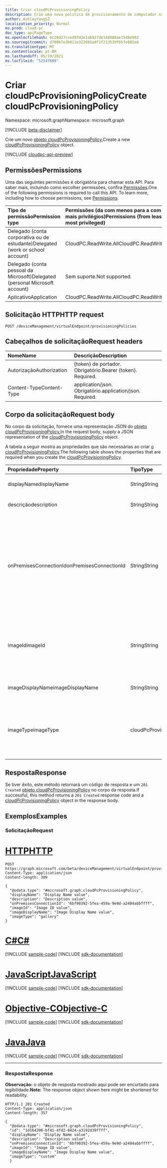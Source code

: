 ```yaml
---
title: Criar cloudPcProvisioningPolicy
description: Crie uma nova política de provisionamento de computador na nuvem.
author: AshleyYangSZ
localization_priority: Normal
ms.prod: cloud-pc
doc_type: apiPageType
ms.openlocfilehash: 6c28d27cced97d2e1ab927de14d888ae15d8e902
ms.sourcegitcommit: d700b7e3b411e3226b5adf1f213539f05fe802e8
ms.translationtype: MT
ms.contentlocale: pt-BR
ms.lasthandoff: 05/19/2021
ms.locfileid: "52547608"
---
```

# <a name="create-cloudpcprovisioningpolicy"></a><span data-ttu-id="edbab-103">Criar cloudPcProvisioningPolicy</span><span class="sxs-lookup"><span data-stu-id="edbab-103">Create cloudPcProvisioningPolicy</span></span>

<span data-ttu-id="edbab-104">Namespace: microsoft.graph</span><span class="sxs-lookup"><span data-stu-id="edbab-104">Namespace: microsoft.graph</span></span>

[!INCLUDE [beta-disclaimer](../../includes/beta-disclaimer.md)]

<span data-ttu-id="edbab-105">Crie um novo [objeto cloudPcProvisioningPolicy.](../resources/cloudpcprovisioningpolicy.md)</span><span class="sxs-lookup"><span data-stu-id="edbab-105">Create a new [cloudPcProvisioningPolicy](../resources/cloudpcprovisioningpolicy.md) object.</span></span>

[!INCLUDE [cloudpc-api-preview](../../includes/cloudpc-api-preview.md)]

## <a name="permissions"></a><span data-ttu-id="edbab-106">Permissões</span><span class="sxs-lookup"><span data-stu-id="edbab-106">Permissions</span></span>

<span data-ttu-id="edbab-p101">Uma das seguintes permissões é obrigatória para chamar esta API. Para saber mais, incluindo como escolher permissões, confira [Permissões](/graph/permissions-reference).</span><span class="sxs-lookup"><span data-stu-id="edbab-p101">One of the following permissions is required to call this API. To learn more, including how to choose permissions, see [Permissions](/graph/permissions-reference).</span></span>

|<span data-ttu-id="edbab-109">Tipo de permissão</span><span class="sxs-lookup"><span data-stu-id="edbab-109">Permission type</span></span>|<span data-ttu-id="edbab-110">Permissões (da com menos para a com mais privilégios)</span><span class="sxs-lookup"><span data-stu-id="edbab-110">Permissions (from least to most privileged)</span></span>|
|:---|:---|
|<span data-ttu-id="edbab-111">Delegado (conta corporativa ou de estudante)</span><span class="sxs-lookup"><span data-stu-id="edbab-111">Delegated (work or school account)</span></span>|<span data-ttu-id="edbab-112">CloudPC.ReadWrite.All</span><span class="sxs-lookup"><span data-stu-id="edbab-112">CloudPC.ReadWrite.All</span></span>|
|<span data-ttu-id="edbab-113">Delegado (conta pessoal da Microsoft)</span><span class="sxs-lookup"><span data-stu-id="edbab-113">Delegated (personal Microsoft account)</span></span>|<span data-ttu-id="edbab-114">Sem suporte.</span><span class="sxs-lookup"><span data-stu-id="edbab-114">Not supported.</span></span>|
|<span data-ttu-id="edbab-115">Aplicativo</span><span class="sxs-lookup"><span data-stu-id="edbab-115">Application</span></span>|<span data-ttu-id="edbab-116">CloudPC.ReadWrite.All</span><span class="sxs-lookup"><span data-stu-id="edbab-116">CloudPC.ReadWrite.All</span></span>|

## <a name="http-request"></a><span data-ttu-id="edbab-117">Solicitação HTTP</span><span class="sxs-lookup"><span data-stu-id="edbab-117">HTTP request</span></span>

<!-- {
  "blockType": "ignored"
}
-->

``` http
POST /deviceManagement/virtualEndpoint/provisioningPolicies
```

## <a name="request-headers"></a><span data-ttu-id="edbab-118">Cabeçalhos de solicitação</span><span class="sxs-lookup"><span data-stu-id="edbab-118">Request headers</span></span>

| <span data-ttu-id="edbab-119">Nome</span><span class="sxs-lookup"><span data-stu-id="edbab-119">Name</span></span>          | <span data-ttu-id="edbab-120">Descrição</span><span class="sxs-lookup"><span data-stu-id="edbab-120">Description</span></span>                |
| :------------ | :------------------------  |
| <span data-ttu-id="edbab-121">Autorização</span><span class="sxs-lookup"><span data-stu-id="edbab-121">Authorization</span></span> | <span data-ttu-id="edbab-p102">{token} de portador. Obrigatório.</span><span class="sxs-lookup"><span data-stu-id="edbab-p102">Bearer {token}. Required.</span></span>  |
| <span data-ttu-id="edbab-124">Content-Type</span><span class="sxs-lookup"><span data-stu-id="edbab-124">Content-Type</span></span>  | <span data-ttu-id="edbab-p103">application/json. Obrigatório.</span><span class="sxs-lookup"><span data-stu-id="edbab-p103">application/json. Required.</span></span>|

## <a name="request-body"></a><span data-ttu-id="edbab-127">Corpo da solicitação</span><span class="sxs-lookup"><span data-stu-id="edbab-127">Request body</span></span>

<span data-ttu-id="edbab-128">No corpo da solicitação, fornece uma representação JSON do [objeto cloudPcProvisioningPolicy.](../resources/cloudpcprovisioningpolicy.md)</span><span class="sxs-lookup"><span data-stu-id="edbab-128">In the request body, supply a JSON representation of the [cloudPcProvisioningPolicy](../resources/cloudpcprovisioningpolicy.md) object.</span></span>

<span data-ttu-id="edbab-129">A tabela a seguir mostra as propriedades que são necessárias ao criar [o cloudPcProvisioningPolicy](../resources/cloudpcprovisioningpolicy.md).</span><span class="sxs-lookup"><span data-stu-id="edbab-129">The following table shows the properties that are required when you create the [cloudPcProvisioningPolicy](../resources/cloudpcprovisioningpolicy.md).</span></span>

|<span data-ttu-id="edbab-130">Propriedade</span><span class="sxs-lookup"><span data-stu-id="edbab-130">Property</span></span>|<span data-ttu-id="edbab-131">Tipo</span><span class="sxs-lookup"><span data-stu-id="edbab-131">Type</span></span>|<span data-ttu-id="edbab-132">Descrição</span><span class="sxs-lookup"><span data-stu-id="edbab-132">Description</span></span>|
|:---|:---|:---|
|<span data-ttu-id="edbab-133">displayName</span><span class="sxs-lookup"><span data-stu-id="edbab-133">displayName</span></span>|<span data-ttu-id="edbab-134">String</span><span class="sxs-lookup"><span data-stu-id="edbab-134">String</span></span>|<span data-ttu-id="edbab-135">O nome de exibição da política de provisionamento.</span><span class="sxs-lookup"><span data-stu-id="edbab-135">The display name for the provisioning policy.</span></span>|
|<span data-ttu-id="edbab-136">descrição</span><span class="sxs-lookup"><span data-stu-id="edbab-136">description</span></span>|<span data-ttu-id="edbab-137">String</span><span class="sxs-lookup"><span data-stu-id="edbab-137">String</span></span>|<span data-ttu-id="edbab-138">A descrição da política de provisionamento.</span><span class="sxs-lookup"><span data-stu-id="edbab-138">The provisioning policy description.</span></span>|
|<span data-ttu-id="edbab-139">onPremisesConnectionId</span><span class="sxs-lookup"><span data-stu-id="edbab-139">onPremisesConnectionId</span></span>|<span data-ttu-id="edbab-140">String</span><span class="sxs-lookup"><span data-stu-id="edbab-140">String</span></span>|<span data-ttu-id="edbab-141">A ID do cloudPcOnPremisesConnection.</span><span class="sxs-lookup"><span data-stu-id="edbab-141">The ID of the cloudPcOnPremisesConnection.</span></span> <span data-ttu-id="edbab-142">Para garantir que os computadores de nuvem tenham conectividade de rede e que eles participem do domínio, escolha uma conexão com uma rede virtual validada pelo serviço de computador na nuvem.</span><span class="sxs-lookup"><span data-stu-id="edbab-142">To ensure that cloud PCs have network connectivity and that they domain join, choose a connection with a virtual network that’s validated by the cloud PC service.</span></span>|
|<span data-ttu-id="edbab-143">imageId</span><span class="sxs-lookup"><span data-stu-id="edbab-143">imageId</span></span>|<span data-ttu-id="edbab-144">String</span><span class="sxs-lookup"><span data-stu-id="edbab-144">String</span></span>|<span data-ttu-id="edbab-145">A ID da imagem do sistema operacional que você deseja provisionar em PCs de nuvem.</span><span class="sxs-lookup"><span data-stu-id="edbab-145">The ID of the OS image you want to provision on cloud PCs.</span></span> <span data-ttu-id="edbab-146">O formato de uma imagem de tipo de galeria é: {publisher_offer_sku}.</span><span class="sxs-lookup"><span data-stu-id="edbab-146">The format for a gallery type image is: {publisher_offer_sku}.</span></span>|
|<span data-ttu-id="edbab-147">imageDisplayName</span><span class="sxs-lookup"><span data-stu-id="edbab-147">imageDisplayName</span></span>|<span data-ttu-id="edbab-148">String</span><span class="sxs-lookup"><span data-stu-id="edbab-148">String</span></span>|<span data-ttu-id="edbab-149">O nome de exibição da imagem do sistema operacional que você está provisionando.</span><span class="sxs-lookup"><span data-stu-id="edbab-149">The display name for the OS image you’re provisioning.</span></span>|
|<span data-ttu-id="edbab-150">imageType</span><span class="sxs-lookup"><span data-stu-id="edbab-150">imageType</span></span>|<span data-ttu-id="edbab-151">cloudPcProvisioningPolicyImageType</span><span class="sxs-lookup"><span data-stu-id="edbab-151">cloudPcProvisioningPolicyImageType</span></span>|<span data-ttu-id="edbab-152">O tipo de imagem do sistema operacional (personalizado ou galeria) que você deseja provisionar em PCs de nuvem.</span><span class="sxs-lookup"><span data-stu-id="edbab-152">The type of OS image (custom or gallery) you want to provision on cloud PCs.</span></span> <span data-ttu-id="edbab-153">Os valores possíveis são: `gallery` e `custom`.</span><span class="sxs-lookup"><span data-stu-id="edbab-153">Possible values are: `gallery`, `custom`.</span></span>|

## <a name="response"></a><span data-ttu-id="edbab-154">Resposta</span><span class="sxs-lookup"><span data-stu-id="edbab-154">Response</span></span>

<span data-ttu-id="edbab-155">Se tiver êxito, este método retornará um código de resposta e um `201 Created` [objeto cloudPcProvisioningPolicy](../resources/cloudpcprovisioningpolicy.md) no corpo da resposta.</span><span class="sxs-lookup"><span data-stu-id="edbab-155">If successful, this method returns a `201 Created` response code and a [cloudPcProvisioningPolicy](../resources/cloudpcprovisioningpolicy.md) object in the response body.</span></span>

## <a name="examples"></a><span data-ttu-id="edbab-156">Exemplos</span><span class="sxs-lookup"><span data-stu-id="edbab-156">Examples</span></span>

### <a name="request"></a><span data-ttu-id="edbab-157">Solicitação</span><span class="sxs-lookup"><span data-stu-id="edbab-157">Request</span></span>


# <a name="http"></a>[<span data-ttu-id="edbab-158">HTTP</span><span class="sxs-lookup"><span data-stu-id="edbab-158">HTTP</span></span>](#tab/http)
<!-- {
  "blockType": "request",
  "name": "create_cloudpcprovisioningpolicy_from_cloudpcprovisioningpolicy"
}
-->

``` http
POST https://graph.microsoft.com/beta/deviceManagement/virtualEndpoint/provisioningPolicies
Content-Type: application/json
Content-length: 309

{
  "@odata.type": "#microsoft.graph.cloudPcProvisioningPolicy",
  "displayName": "Display Name value",
  "description": "Description value",
  "onPremisesConnectionId": "6bf90392-5fea-459a-9e9d-a2484abbffff",
  "imageId": "Image ID value",
  "imageDisplayName": "Image Display Name value",
  "imageType": "gallery"
}
```
# <a name="c"></a>[<span data-ttu-id="edbab-159">C#</span><span class="sxs-lookup"><span data-stu-id="edbab-159">C#</span></span>](#tab/csharp)
[!INCLUDE [sample-code](../includes/snippets/csharp/create-cloudpcprovisioningpolicy-from-cloudpcprovisioningpolicy-csharp-snippets.md)]
[!INCLUDE [sdk-documentation](../includes/snippets/snippets-sdk-documentation-link.md)]

# <a name="javascript"></a>[<span data-ttu-id="edbab-160">JavaScript</span><span class="sxs-lookup"><span data-stu-id="edbab-160">JavaScript</span></span>](#tab/javascript)
[!INCLUDE [sample-code](../includes/snippets/javascript/create-cloudpcprovisioningpolicy-from-cloudpcprovisioningpolicy-javascript-snippets.md)]
[!INCLUDE [sdk-documentation](../includes/snippets/snippets-sdk-documentation-link.md)]

# <a name="objective-c"></a>[<span data-ttu-id="edbab-161">Objective-C</span><span class="sxs-lookup"><span data-stu-id="edbab-161">Objective-C</span></span>](#tab/objc)
[!INCLUDE [sample-code](../includes/snippets/objc/create-cloudpcprovisioningpolicy-from-cloudpcprovisioningpolicy-objc-snippets.md)]
[!INCLUDE [sdk-documentation](../includes/snippets/snippets-sdk-documentation-link.md)]

# <a name="java"></a>[<span data-ttu-id="edbab-162">Java</span><span class="sxs-lookup"><span data-stu-id="edbab-162">Java</span></span>](#tab/java)
[!INCLUDE [sample-code](../includes/snippets/java/create-cloudpcprovisioningpolicy-from-cloudpcprovisioningpolicy-java-snippets.md)]
[!INCLUDE [sdk-documentation](../includes/snippets/snippets-sdk-documentation-link.md)]

---


### <a name="response"></a><span data-ttu-id="edbab-163">Resposta</span><span class="sxs-lookup"><span data-stu-id="edbab-163">Response</span></span>

<span data-ttu-id="edbab-164">**Observação:** o objeto de resposta mostrado aqui pode ser encurtado para legibilidade.</span><span class="sxs-lookup"><span data-stu-id="edbab-164">**Note:** The response object shown here might be shortened for readability.</span></span>
<!-- {
  "blockType": "response",
  "truncated": true,
  "@odata.type": "microsoft.graph.cloudPcProvisioningPolicy"
}
-->

``` http
HTTP/1.1 201 Created
Content-Type: application/json
Content-length: 357

{
  "@odata.type": "#microsoft.graph.cloudPcProvisioningPolicy",
  "id": "1d164206-bf41-4fd2-8424-a3192d39ffff",
  "displayName": "Display Name value",
  "description": "Description value",
  "onPremisesConnectionId": "6bf90392-5fea-459a-9e9d-a2484abbffff",
  "imageId": "Image ID value",
  "imageDisplayName": "Image Display Name value",
  "imageType": "custom"
  }
```
